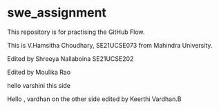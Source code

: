 # swe_assignment
This repository is for practising the GitHub Flow.


This is V.Hamsitha Choudhary, SE21UCSE073
from Mahindra University.


Edited by Shreeya Nallaboina SE21UCSE202


Edited by Moulika Rao


hello varshini this side

Hello , vardhan on the other side
edited by Keerthi Vardhan.B
